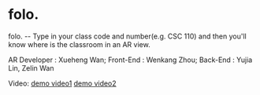 # folo.

folo.  --  Type in your class code and number(e.g. CSC 110) and then you'll know where is the classroom in an AR view. 

AR Developer : Xueheng Wan; Front-End : Wenkang Zhou; Back-End : Yujia Lin, Zelin Wan

Video: [demo video1](https://youtu.be/VW0ThMj4Izk) [demo video2](https://youtu.be/6BFpfspfJs4)
